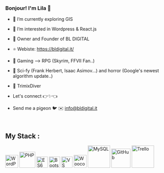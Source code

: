 ### Bonjour! I'm Lila 🖖

- 🔭 I’m currently exploring GIS
- 👀 I’m interested in Wordpress & React.js
- 🚀 Owner and Founder of BL DIGITAL
- ⭐ Webiste: https://bldigital.it/
- 💞️ Gaming --> RPG (Skyrim, FFVII Fan..)
- 📖 Sci-fy (Frank Herbert, Isaac Asimov...) and horror (Google's newest algorithm update..)
- 🤿 TrimixDiver

- Let's connect 👉✨👈
- Send me a pigeon 🐦 ✉️ info@bldigital.it

<br>

## My Stack : 
<img src="https://cdn.jsdelivr.net/gh/devicons/devicon/icons/wordpress/wordpress-plain.svg" width="40" title="WordPress">  <img src="https://cdn.jsdelivr.net/gh/devicons/devicon/icons/php/php-plain.svg" width="50" title="PHP"> <img src="https://cdn.jsdelivr.net/gh/devicons/devicon/icons/javascript/javascript-plain.svg" width="35" title="ES6 Javascript"> <img src="https://cdn.jsdelivr.net/gh/devicons/devicon/icons/bootstrap/bootstrap-original.svg" width="35" title="Bootstrap.css"> <img src="https://cdn.jsdelivr.net/gh/devicons/devicon/icons/vscode/vscode-original.svg" width="35" title="VS Code"> <img src="https://cdn.jsdelivr.net/gh/devicons/devicon/icons/woocommerce/woocommerce-plain-wordmark.svg" width="40" title="Woocommerce"> <img 
src="https://cdn.jsdelivr.net/gh/devicons/devicon/icons/mysql/mysql-original-wordmark.svg" width="70" title="MySQL">
<img src="https://cdn.jsdelivr.net/gh/devicons/devicon/icons/git/git-plain-wordmark.svg" width="60" title="GitHub">  <img src="https://cdn.jsdelivr.net/gh/devicons/devicon/icons/trello/trello-plain-wordmark.svg" width="70" title="Trello" >

<br>

